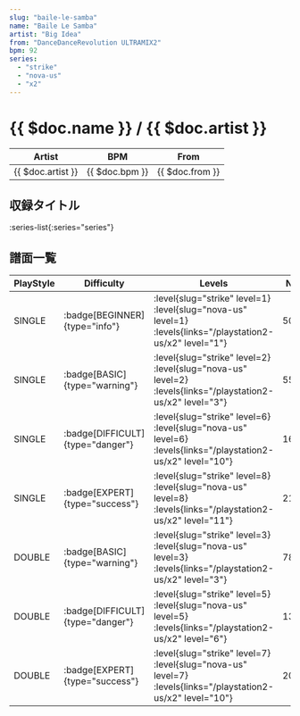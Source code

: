 ```yaml
---
slug: "baile-le-samba"
name: "Baile Le Samba"
artist: "Big Idea"
from: "DanceDanceRevolution ULTRAMIX2"
bpm: 92
series:
  - "strike"
  - "nova-us"
  - "x2"
---
```


# {{ $doc.name }} / {{ $doc.artist }}

|Artist|BPM|From|
|------|---|----|
|{{ $doc.artist }}|{{ $doc.bpm }}|{{ $doc.from }}|

## 収録タイトル

:series-list{:series="series"}

## 譜面一覧

|PlayStyle|Difficulty|Levels|Notes|Movie|
|---------|----------|------|-----|-----|
|SINGLE| :badge[BEGINNER]{type="info"}|<div class="field is-grouped is-grouped-multiline"> :level{slug="strike" level=1} :level{slug="nova-us" level=1} :levels{links="/playstation2-us/x2" level="1"}</div>|50/0||
|SINGLE| :badge[BASIC]{type="warning"}|<div class="field is-grouped is-grouped-multiline"> :level{slug="strike" level=2} :level{slug="nova-us" level=2} :levels{links="/playstation2-us/x2" level="3"}</div>|55/0||
|SINGLE| :badge[DIFFICULT]{type="danger"}|<div class="field is-grouped is-grouped-multiline"> :level{slug="strike" level=6} :level{slug="nova-us" level=6} :levels{links="/playstation2-us/x2" level="10"}</div>|161/18||
|SINGLE| :badge[EXPERT]{type="success"}|<div class="field is-grouped is-grouped-multiline"> :level{slug="strike" level=8} :level{slug="nova-us" level=8} :levels{links="/playstation2-us/x2" level="11"}</div>|215/23||
|DOUBLE| :badge[BASIC]{type="warning"}|<div class="field is-grouped is-grouped-multiline"> :level{slug="strike" level=3} :level{slug="nova-us" level=3} :levels{links="/playstation2-us/x2" level="3"}</div>|78/0||
|DOUBLE| :badge[DIFFICULT]{type="danger"}|<div class="field is-grouped is-grouped-multiline"> :level{slug="strike" level=5} :level{slug="nova-us" level=5} :levels{links="/playstation2-us/x2" level="6"}</div>|131/0||
|DOUBLE| :badge[EXPERT]{type="success"}|<div class="field is-grouped is-grouped-multiline"> :level{slug="strike" level=7} :level{slug="nova-us" level=7} :levels{links="/playstation2-us/x2" level="10"}</div>|209/2||
